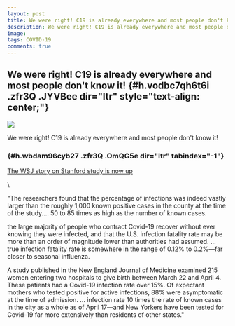 ```yaml
---
layout: post
title: We were right! C19 is already everywhere and most people don't know it!
description: We were right! C19 is already everywhere and most people don't know it!
image: 
tags: COVID-19
comments: true
---
```


We were right! C19 is already everywhere and most people don't know it! {#h.vodbc7qh6t6i .zfr3Q .JYVBee dir="ltr" style="text-align: center;"}
-----------------------------------------------------------------------

[![](https://lh6.googleusercontent.com/gqLvgMIBlq_KRBfi5t57mGjVKiAhbhDacwMUC_LxYLP-FiJsB6wVNzmEv1KOwoY9yjBfVupO6mx8CaSrih-HOBjwvdL1KqhIhrKr4sMuJJdZlfHXNok=w1280)](https://www.google.com/url?q=https%3A%2F%2Fredcap.med.usc.edu%2Fsurveys%2F%3Fs%3DJ7KEL4YTKT&sa=D&sntz=1&usg=AFQjCNGgmJPVlIxKzdq9Pd16K5HC0kstRQ)

We were right! C19 is already everywhere and most people don't know it!

###  {#h.wbdam96cyb27 .zfr3Q .OmQG5e dir="ltr" tabindex="-1"}

[](#h.wbdam96cyb27)

[The WSJ story on Stanford study is now
up](https://www.google.com/url?q=https%3A%2F%2Fwww.wsj.com%2Farticles%2Fnew-data-suggest-the-coronavirus-isnt-as-deadly-as-we-thought-11587155298%3Fmod%3Dopinion_lead_pos5&sa=D&sntz=1&usg=AFQjCNGF46R-nHUfR1jm0rpZ3ojmt-3vDg)

\

"The researchers found that the percentage of infections was indeed
vastly larger than the roughly 1,000 known positive cases in the county
at the time of the study.... 50 to 85 times as high as the number of
known cases.

the large majority of people who contract Covid-19 recover without ever
knowing they were infected, and that the U.S. infection fatality rate
may be more than an order of magnitude lower than authorities had
assumed. ... true infection fatality rate is somewhere in the range of
0.12% to 0.2%—far closer to seasonal influenza.

A study published in the New England Journal of Medicine examined 215
women entering two hospitals to give birth between March 22 and April 4.
These patients had a Covid-19 infection rate over 15%. Of expectant
mothers who tested positive for active infections, 88% were asymptomatic
at the time of admission. ... infection rate 10 times the rate of known
cases in the city as a whole as of April 17—and New Yorkers have been
tested for Covid-19 far more extensively than residents of other
states."
